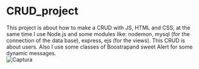 # CRUD_project
This project is about how to make a CRUD with JS, HTML and CSS, at the same time I use Node.js and some modules like: nodemon, mysql (for the connection of the data base), express, ejs (for the views). This CRUD is about users. Also I use some classes of Boostrapand sweet Alert for some dynamic messages.  
![Captura](https://github.com/luispol/CRUD_project/assets/71482533/940e20d3-df07-43d0-8938-079a0ffd8d23)

